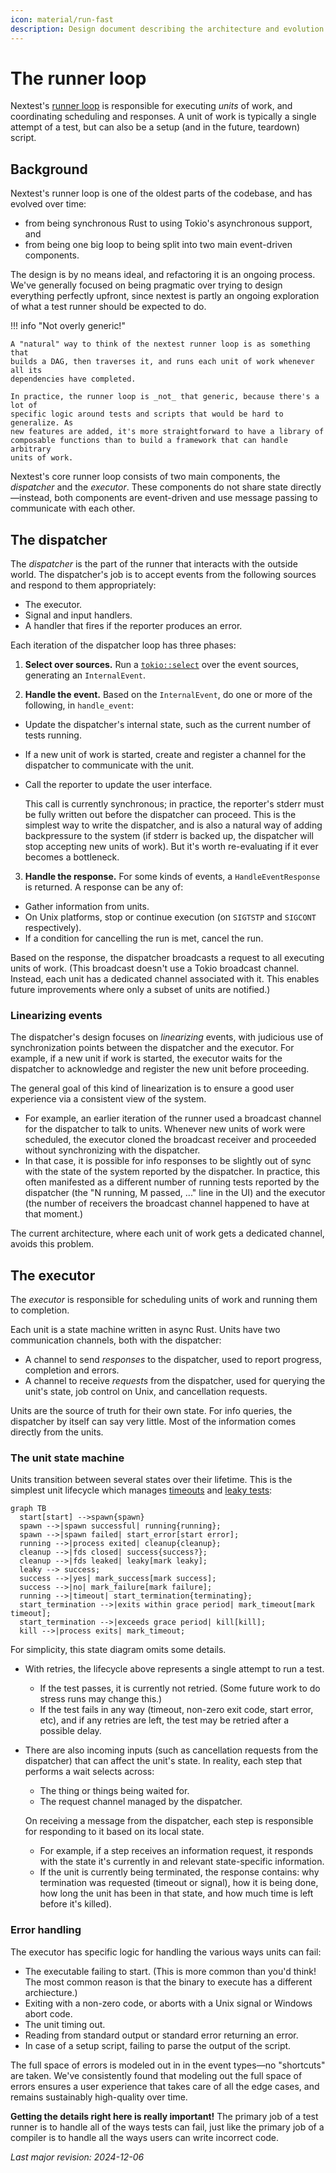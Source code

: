 ```yaml
---
icon: material/run-fast
description: Design document describing the architecture and evolution of nextest's runner loop.
---
```


# The runner loop

Nextest's [runner loop] is responsible for executing _units_ of work, and
coordinating scheduling and responses. A unit of work is typically a single
attempt of a test, but can also be a setup (and in the future, teardown) script.

[runner loop]: https://docs.rs/nextest-runner/latest/nextest_runner/runner/index.html

## Background

Nextest's runner loop is one of the oldest parts of the codebase, and has
evolved over time:

* from being synchronous Rust to using Tokio's asynchronous
support, and
* from being one big loop to being split into two main event-driven
components.

The design is by no means ideal, and refactoring it is an ongoing process. We've
generally focused on being pragmatic over trying to design everything perfectly
upfront, since nextest is partly an ongoing exploration of what a test runner
should be expected to do.

!!! info "Not overly generic!"

    A "natural" way to think of the nextest runner loop is as something that
    builds a DAG, then traverses it, and runs each unit of work whenever all its
    dependencies have completed.

    In practice, the runner loop is _not_ that generic, because there's a lot of
    specific logic around tests and scripts that would be hard to generalize. As
    new features are added, it's more straightforward to have a library of
    composable functions than to build a framework that can handle arbitrary
    units of work.

Nextest's core runner loop consists of two main components, the _dispatcher_ and
the _executor_. These components do not share state directly—instead, both
components are event-driven and use message passing to communicate with each
other.

## The dispatcher

The _dispatcher_ is the part of the runner that interacts with the outside world.
The dispatcher's job is to accept events from the following sources and respond
to them appropriately:

- The executor.
- Signal and input handlers.
- A handler that fires if the reporter produces an error.

Each iteration of the dispatcher loop has three phases:

1. **Select over sources.** Run a [`tokio::select`][tokio-select] over the event sources, generating an `InternalEvent`.

2. **Handle the event.** Based on the `InternalEvent`, do one or more of the following, in `handle_event`:

  - Update the dispatcher's internal state, such as the current number of tests
    running.
  - If a new unit of work is started, create and register a channel for the
    dispatcher to communicate with the unit.
  - Call the reporter to update the user interface.

    This call is currently synchronous; in practice, the reporter's stderr must
    be fully written out before the dispatcher can proceed. This is the simplest
    way to write the dispatcher, and is also a natural way of adding backpressure
    to the system (if stderr is backed up, the dispatcher will stop accepting new
    units of work). But it's worth re-evaluating if it ever becomes a bottleneck.

3. **Handle the response.** For some kinds of events, a `HandleEventResponse` is
   returned. A response can be any of:

  - Gather information from units.
  - On Unix platforms, stop or continue execution (on `SIGTSTP` and `SIGCONT` respectively).
  - If a condition for cancelling the run is met, cancel the run.

  Based on the response, the dispatcher broadcasts a request to all executing
  units of work. (This broadcast doesn't use a Tokio broadcast channel.
  Instead, each unit has a dedicated channel associated with it. This
  enables future improvements where only a subset of units are notified.)

[tokio-select]: https://docs.rs/tokio/latest/tokio/macro.select.html

### Linearizing events

The dispatcher's design focuses on *linearizing* events, with judicious use of
synchronization points between the dispatcher and the executor. For example, if
a new unit if work is started, the executor waits for the dispatcher to
acknowledge and register the new unit before proceeding.

The general goal of this kind of linearization is to ensure a good user
experience via a consistent view of the system.

* For example, an earlier iteration of the runner used a broadcast channel for
  the dispatcher to talk to units. Whenever new units of work were scheduled,
  the executor cloned the broadcast receiver and proceeded without synchronizing
  with the dispatcher.
* In that case, it is possible for info responses to be slightly out of sync
  with the state of the system reported by the dispatcher. In practice, this
  often manifested as a different number of running tests reported by the
  dispatcher (the "N running, M passed, ..." line in the UI) and the executor
  (the number of receivers the broadcast channel happened to have at that
  moment.)

The current architecture, where each unit of work gets a dedicated channel,
avoids this problem.

## The executor

The _executor_ is responsible for scheduling units of work and running them to
completion.

Each unit is a state machine written in async Rust. Units have two communication
channels, both with the dispatcher:

* A channel to send *responses* to the dispatcher, used to report progress, completion and errors.
* A channel to receive *requests* from the dispatcher, used for querying the unit's
  state, job control on Unix, and cancellation requests.

Units are the source of truth for their own state. For info queries, the
dispatcher by itself can say very little. Most of the information comes directly
from the units.

### The unit state machine

Units transition between several states over their lifetime. This is the
simplest unit lifecycle which manages [timeouts] and [leaky tests]:

``` mermaid
graph TB
  start[start] -->spawn{spawn}
  spawn -->|spawn successful| running{running};
  spawn -->|spawn failed| start_error[start error];
  running -->|process exited| cleanup{cleanup};
  cleanup -->|fds closed| success{success?};
  cleanup -->|fds leaked| leaky[mark leaky];
  leaky --> success;
  success -->|yes| mark_success[mark success];
  success -->|no| mark_failure[mark failure];
  running -->|timeout| start_termination{terminating};
  start_termination -->|exits within grace period| mark_timeout[mark timeout];
  start_termination -->|exceeds grace period| kill[kill];
  kill -->|process exits| mark_timeout;
```

[timeouts]: ../../features/slow-tests.md
[leaky tests]: ../../features/leaky-tests.md

For simplicity, this state diagram omits some details.

* With retries, the lifecycle above represents a single attempt to run a test.

  * If the test passes, it is currently not retried. (Some future work to do stress runs
    may change this.)
  * If the test fails in any way (timeout, non-zero exit code, start error, etc),
    and if any retries are left, the test may be retried after a possible delay.

* There are also incoming inputs (such as cancellation requests
  from the dispatcher) that can affect the unit's state. In reality, each step
  that performs a wait selects across:

  * The thing or things being waited for.
  * The request channel managed by the dispatcher.

  On receiving a message from the dispatcher, each step is responsible for responding
  to it based on its local state.

  * For example, if a step receives an information request, it
    responds with the state it's currently in and relevant state-specific
    information.
  * If the unit is currently being terminated, the response contains: why
    termination was requested (timeout or signal), how it is being done,
    how long the unit has been in that state, and how much time is left
    before it's killed).

### Error handling

The executor has specific logic for handling the various ways units can fail:

- The executable failing to start. (This is more common than you'd think! The most
  common reason is that the binary to execute has a different archiecture.)
- Exiting with a non-zero code, or aborts with a Unix signal or Windows abort code.
- The unit timing out.
- Reading from standard output or standard error returning an error.
- In case of a setup script, failing to parse the output of the script.

The full space of errors is modeled out in in the event types—no "shortcuts" are
taken. We've consistently found that modeling out the full space of errors
ensures a user experience that takes care of all the edge cases, and remains
sustainably high-quality over time.

**Getting the details right here is really important!** The primary job of a test
runner is to handle all of the ways tests can fail, just like the primary job of
a compiler is to handle all the ways users can write incorrect code.

_Last major revision: 2024-12-06_

